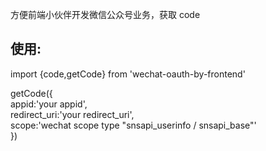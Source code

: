 方便前端小伙伴开发微信公众号业务，获取 code

## 使用:

import {code,getCode} from 'wechat-oauth-by-frontend'

getCode({\
appid:'your appid',\
redirect_uri:'your redirect_uri',\
scope:'wechat scope type "snsapi_userinfo / snsapi_base"'\
})
